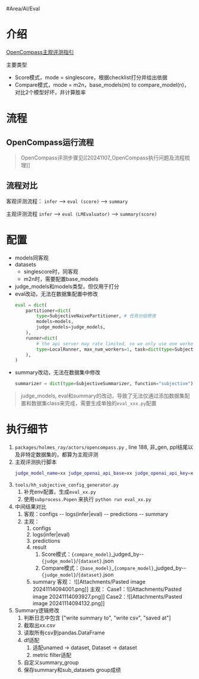  #Area/AI/Eval 

# 介绍

[OpenCompass主观评测指引](https://opencompass.readthedocs.io/zh-cn/latest/advanced_guides/subjective_evaluation.html)

主要类型
- Score模式，mode = singlescore，根据checklist打分并给出依据
- Compare模式，mode = m2n，base_models(m) to compare_model(n)，对比2个模型好坏，并计算胜率

# 流程

## OpenCompass运行流程

> OpenCompass评测步骤见[[20241107_OpenCompass执行问题及流程梳理]]

## 流程对比

客观评测流程：
`infer` --> `eval (score)` --> `summary`

主观评测流程
`infer` --> `eval (LMEvaluator)` --> `summary(score)`

# 配置

- models同客观
- datasets
	- singlescore时，同客观
	- m2n时，需要配置base_models
- judge_models和models类型，但仅用于打分
- eval改动，无法在数据集配置中修改
	```python
	eval = dict(
	    partitioner=dict(
	        type=SubjectiveNaivePartitioner, # 任务分组修改
	        models=models,
	        judge_models=judge_models,
	    ),
	    runner=dict(
	        # the api server may rate limited, so we only use one worker
	        type=LocalRunner, max_num_workers=1, task=dict(type=SubjectiveEvalTask) # runner修改
	    ),
	)
	```
- summary改动，无法在数据集中修改
	```python
	summarizer = dict(type=SubjectiveSummarizer, function="subjective")
	```

> judge_models, eval和summary的改动，导致了无法仅通过添加数据集配置和数据集class来完成，需要生成单独的`eval_xxx.py`配置

# 执行细节

1. `packages/holmes_ray/actors/opencompass.py` , line 188,
	非_gen,  ppl结尾以及非特定数据集的，都算为主观评测
2. 主观评测执行脚本
	```bash
	judge_model_name=xx judge_openai_api_base=xx judge_openai_api_key=xx python tools/hh_subjective_config_generator.py --datasets xx --max-out-len xx -w xx
	```
3. `tools/hh_subjective_config_generator.py` 
	1. 补充env配置，生成`eval_xx.py`
	2. 使用`subprocess.Popen` 来执行 `python run eval_xx.py`
4. 中间结果对比
	1. 客观：configs -- logs(infer|eval) -- predictions -- summary
	2. 主观：
		1. configs
		2. logs(infer|eval)
		3. predictions
		4. result
			1. Score模式：`{compare_model}`\_judged_by--`{judge_model}`/`{dataset}`.json
			2. Compare模式：`{base_model}`\_`{compare_model}`\_judged_by--`{judge_model}`/`{dataset}`.json
		5. summary
			客观：
				![[Attachments/Pasted image 20241114094001.png]]
			主观：
			Case1：![[Attachments/Pasted image 20241114093927.png]]
			Case2：![[Attachments/Pasted image 20241114094132.png]]
5. Summary逻辑修改
	1. 判断日志中包含 ["write summary to", "write csv", "saved at"]
	2. 截取出xx.csv
	3. 读取所有csv到pandas.DataFrame
	4. df适配
		1. 适配unamed -> dataset, Dataset -> dataset
		2. metric filter适配
	5. 自定义summary_group
	6. 保存summary和sub_datasets group成绩